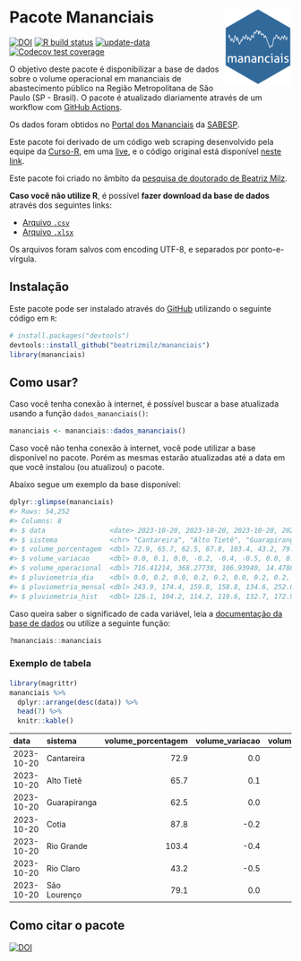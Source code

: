 
<!-- README.md is generated from README.Rmd. Please edit that file -->

# Pacote Mananciais <img src="man/figures/hexlogo.png" align="right" width = "120px"/>

<!-- badges: start -->

[![DOI](https://zenodo.org/badge/DOI/10.5281/zenodo.4733056.svg)](https://doi.org/10.5281/zenodo.4733056)
[![R build
status](https://github.com/beatrizmilz/mananciais/workflows/R-CMD-check/badge.svg)](https://github.com/beatrizmilz/mananciais/actions)
[![update-data](https://github.com/beatrizmilz/mananciais/actions/workflows/2-update_data.yaml/badge.svg)](https://github.com/beatrizmilz/mananciais/actions/workflows/2-update_data.yaml)
[![Codecov test
coverage](https://codecov.io/gh/beatrizmilz/mananciais/branch/master/graph/badge.svg)](https://codecov.io/gh/beatrizmilz/mananciais?branch=master)
<!-- badges: end -->

O objetivo deste pacote é disponibilizar a base de dados sobre o volume
operacional em mananciais de abastecimento público na Região
Metropolitana de São Paulo (SP - Brasil). O pacote é atualizado
diariamente através de um workflow com [GitHub
Actions](https://github.com/beatrizmilz/mananciais/actions).

Os dados foram obtidos no [Portal dos
Mananciais](http://mananciais.sabesp.com.br/Situacao) da
[SABESP](http://site.sabesp.com.br/site/Default.aspx).

Este pacote foi derivado de um código web scraping desenvolvido pela
equipe da [Curso-R](https://www.curso-r.com/), em uma
[live](https://youtu.be/jvZIxrMmOcQ), e o código original está
disponível [neste
link](https://github.com/curso-r/lives/blob/master/drafts/20200730_scraper_sabesp.R).

Este pacote foi criado no âmbito da [pesquisa de doutorado de Beatriz
Milz](https://beatrizmilz.github.io/tese/).

**Caso você não utilize R**, é possível **fazer download da base de
dados** através dos seguintes links:

- [Arquivo
  `.csv`](https://github.com/beatrizmilz/mananciais/raw/master/inst/extdata/mananciais.csv)
- [Arquivo
  `.xlsx`](https://github.com/beatrizmilz/mananciais/blob/master/inst/extdata/mananciais.xlsx?raw=true)

Os arquivos foram salvos com encoding UTF-8, e separados por
ponto-e-vírgula.

## Instalação

Este pacote pode ser instalado através do [GitHub](https://github.com/)
utilizando o seguinte código em `R`:

``` r
# install.packages("devtools")
devtools::install_github("beatrizmilz/mananciais")
library(mananciais)
```

## Como usar?

Caso você tenha conexão à internet, é possível buscar a base atualizada
usando a função `dados_mananciais()`:

``` r
mananciais <- mananciais::dados_mananciais() 
```

Caso você não tenha conexão à internet, você pode utilizar a base
disponível no pacote. Porém as mesmas estarão atualizadas até a data em
que você instalou (ou atualizou) o pacote.

Abaixo segue um exemplo da base disponível:

``` r
dplyr::glimpse(mananciais)
#> Rows: 54,252
#> Columns: 8
#> $ data                <date> 2023-10-20, 2023-10-20, 2023-10-20, 2023-10-20, 2…
#> $ sistema             <chr> "Cantareira", "Alto Tietê", "Guarapiranga", "Cotia…
#> $ volume_porcentagem  <dbl> 72.9, 65.7, 62.5, 87.8, 103.4, 43.2, 79.1, 72.9, 6…
#> $ volume_variacao     <dbl> 0.0, 0.1, 0.0, -0.2, -0.4, -0.5, 0.0, 0.1, 0.3, 0.…
#> $ volume_operacional  <dbl> 716.41214, 368.27738, 106.93940, 14.47886, 116.038…
#> $ pluviometria_dia    <dbl> 0.0, 0.2, 0.0, 0.2, 0.2, 0.0, 0.2, 0.2, 0.0, 0.0, …
#> $ pluviometria_mensal <dbl> 243.9, 174.4, 159.8, 158.8, 134.6, 252.0, 229.6, 2…
#> $ pluviometria_hist   <dbl> 126.1, 104.2, 114.2, 119.6, 132.7, 172.9, 141.7, 1…
```

Caso queira saber o significado de cada variável, leia a [documentação
da base de
dados](https://beatrizmilz.github.io/mananciais/reference/mananciais.html)
ou utilize a seguinte função:

``` r
?mananciais::mananciais
```

### Exemplo de tabela

``` r
library(magrittr)
mananciais %>% 
  dplyr::arrange(desc(data)) %>% 
  head(7) %>%
  knitr::kable()
```

| data       | sistema      | volume_porcentagem | volume_variacao | volume_operacional | pluviometria_dia | pluviometria_mensal | pluviometria_hist |
|:-----------|:-------------|-------------------:|----------------:|-------------------:|-----------------:|--------------------:|------------------:|
| 2023-10-20 | Cantareira   |               72.9 |             0.0 |          716.41214 |              0.0 |               243.9 |             126.1 |
| 2023-10-20 | Alto Tietê   |               65.7 |             0.1 |          368.27738 |              0.2 |               174.4 |             104.2 |
| 2023-10-20 | Guarapiranga |               62.5 |             0.0 |          106.93940 |              0.0 |               159.8 |             114.2 |
| 2023-10-20 | Cotia        |               87.8 |            -0.2 |           14.47886 |              0.2 |               158.8 |             119.6 |
| 2023-10-20 | Rio Grande   |              103.4 |            -0.4 |          116.03834 |              0.2 |               134.6 |             132.7 |
| 2023-10-20 | Rio Claro    |               43.2 |            -0.5 |            5.90815 |              0.0 |               252.0 |             172.9 |
| 2023-10-20 | São Lourenço |               79.1 |             0.0 |           70.25339 |              0.2 |               229.6 |             141.7 |

## Como citar o pacote

[![DOI](https://zenodo.org/badge/DOI/10.5281/zenodo.4733056.svg)](https://doi.org/10.5281/zenodo.4733056)

